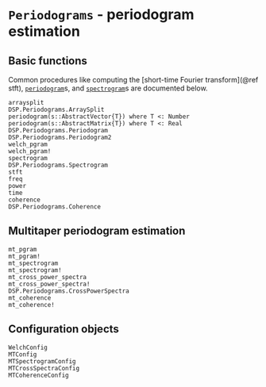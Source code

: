 # `Periodograms` - periodogram estimation

## Basic functions
Common procedures like computing the [short-time Fourier transform](@ref stft),
[`periodogram`](@ref)s, and [`spectrogram`](@ref)s are documented below.

```@docs
arraysplit
DSP.Periodograms.ArraySplit
periodogram(s::AbstractVector{T}) where T <: Number
periodogram(s::AbstractMatrix{T}) where T <: Real
DSP.Periodograms.Periodogram
DSP.Periodograms.Periodogram2
welch_pgram
welch_pgram!
spectrogram
DSP.Periodograms.Spectrogram
stft
freq
power
time
coherence
DSP.Periodograms.Coherence
```

## Multitaper periodogram estimation

```@docs
mt_pgram
mt_pgram!
mt_spectrogram
mt_spectrogram!
mt_cross_power_spectra
mt_cross_power_spectra!
DSP.Periodograms.CrossPowerSpectra
mt_coherence
mt_coherence!
```

## Configuration objects

```@docs
WelchConfig
MTConfig
MTSpectrogramConfig
MTCrossSpectraConfig
MTCoherenceConfig
```
